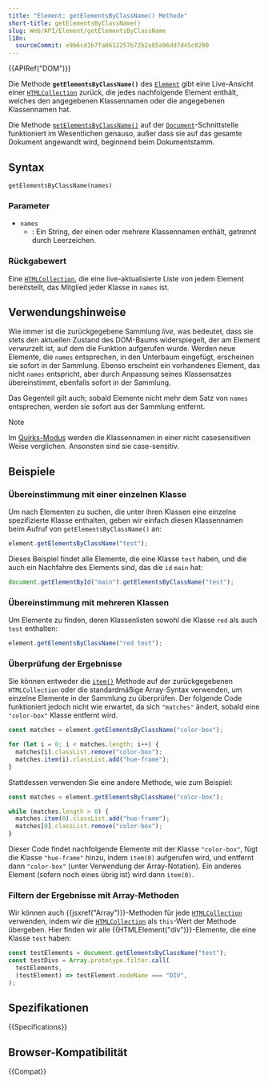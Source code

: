 ```yaml
---
title: "Element: getElementsByClassName() Methode"
short-title: getElementsByClassName()
slug: Web/API/Element/getElementsByClassName
l10n:
  sourceCommit: e9b6cd1b7fa8612257b72b2a85a96dd7d45c0200
---
```


{{APIRef("DOM")}}

Die Methode **`getElementsByClassName()`** des [`Element`](/de/docs/Web/API/Element) gibt eine Live-Ansicht einer [`HTMLCollection`](/de/docs/Web/API/HTMLCollection) zurück, die jedes nachfolgende Element enthält, welches den angegebenen Klassennamen oder die angegebenen Klassennamen hat.

Die Methode [`getElementsByClassName()`](/de/docs/Web/API/Document/getElementsByClassName) auf der [`Document`](/de/docs/Web/API/Document)-Schnittstelle funktioniert im Wesentlichen genauso, außer dass sie auf das gesamte Dokument angewandt wird, beginnend beim Dokumentstamm.

## Syntax

```js-nolint
getElementsByClassName(names)
```

### Parameter

- `names`
  - : Ein String, der einen oder mehrere Klassennamen enthält, getrennt durch Leerzeichen.

### Rückgabewert

Eine [`HTMLCollection`](/de/docs/Web/API/HTMLCollection), die eine live-aktualisierte Liste von jedem Element bereitstellt, das Mitglied jeder Klasse in `names` ist.

## Verwendungshinweise

Wie immer ist die zurückgegebene Sammlung _live_, was bedeutet, dass sie stets den aktuellen Zustand des DOM-Baums widerspiegelt, der am Element verwurzelt ist, auf dem die Funktion aufgerufen wurde. Werden neue Elemente, die `names` entsprechen, in den Unterbaum eingefügt, erscheinen sie sofort in der Sammlung. Ebenso erscheint ein vorhandenes Element, das nicht `names` entspricht, aber durch Anpassung seines Klassensatzes übereinstimmt, ebenfalls sofort in der Sammlung.

Das Gegenteil gilt auch; sobald Elemente nicht mehr dem Satz von `names` entsprechen, werden sie sofort aus der Sammlung entfernt.

> [!NOTE]
> Im [Quirks-Modus](/de/docs/Web/HTML/Guides/Quirks_mode_and_standards_mode) werden die Klassennamen in einer nicht casesensitiven Weise verglichen. Ansonsten sind sie case-sensitiv.

## Beispiele

### Übereinstimmung mit einer einzelnen Klasse

Um nach Elementen zu suchen, die unter ihren Klassen eine einzelne spezifizierte Klasse enthalten, geben wir einfach diesen Klassennamen beim Aufruf von `getElementsByClassName()` an:

```js
element.getElementsByClassName("test");
```

Dieses Beispiel findet alle Elemente, die eine Klasse `test` haben, und die auch ein Nachfahre des Elements sind, das die `id` `main` hat:

```js
document.getElementById("main").getElementsByClassName("test");
```

### Übereinstimmung mit mehreren Klassen

Um Elemente zu finden, deren Klassenlisten sowohl die Klasse `red` als auch `test` enthalten:

```js
element.getElementsByClassName("red test");
```

### Überprüfung der Ergebnisse

Sie können entweder die [`item()`](/de/docs/Web/API/HTMLCollection/item) Methode auf der zurückgegebenen `HTMLCollection` oder die standardmäßige Array-Syntax verwenden, um einzelne Elemente in der Sammlung zu überprüfen. Der folgende Code funktioniert jedoch nicht wie erwartet, da sich `"matches"` ändert, sobald eine `"color-box"` Klasse entfernt wird.

```js
const matches = element.getElementsByClassName("color-box");

for (let i = 0; i < matches.length; i++) {
  matches[i].classList.remove("color-box");
  matches.item(i).classList.add("hue-frame");
}
```

Stattdessen verwenden Sie eine andere Methode, wie zum Beispiel:

```js
const matches = element.getElementsByClassName("color-box");

while (matches.length > 0) {
  matches.item(0).classList.add("hue-frame");
  matches[0].classList.remove("color-box");
}
```

Dieser Code findet nachfolgende Elemente mit der Klasse `"color-box"`, fügt die Klasse `"hue-frame"` hinzu, indem `item(0)` aufgerufen wird, und entfernt dann `"color-box"` (unter Verwendung der Array-Notation). Ein anderes Element (sofern noch eines übrig ist) wird dann `item(0)`.

### Filtern der Ergebnisse mit Array-Methoden

Wir können auch {{jsxref("Array")}}-Methoden für jede [`HTMLCollection`](/de/docs/Web/API/HTMLCollection) verwenden, indem wir die [`HTMLCollection`](/de/docs/Web/API/HTMLCollection) als `this`-Wert der Methode übergeben. Hier finden wir alle {{HTMLElement("div")}}-Elemente, die eine Klasse `test` haben:

```js
const testElements = document.getElementsByClassName("test");
const testDivs = Array.prototype.filter.call(
  testElements,
  (testElement) => testElement.nodeName === "DIV",
);
```

## Spezifikationen

{{Specifications}}

## Browser-Kompatibilität

{{Compat}}

